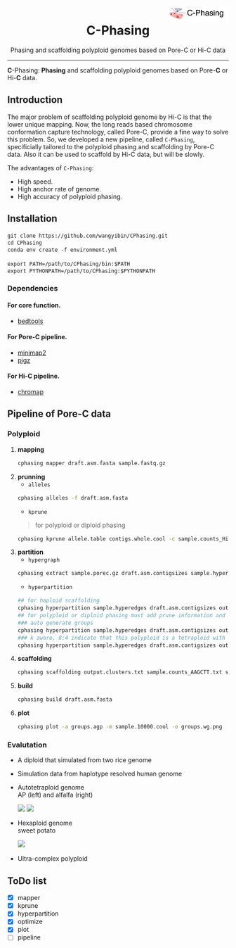 <img src="pictures/logo/C-Phasing_logo2.jpg" alt="C-Phasing logo" width="135px" align="right" />
<h1 align="center">C-Phasing</h1>
<p align="center">Phasing and scaffolding polyploid genomes based on Pore-C or Hi-C data</p>

***  

**C**-Phasing: **Phasing** and scaffolding polyploid genomes based on Pore-**C** or Hi-**C** data.
## Introduction
The major problem of scaffolding polyploid genome by Hi-C is that the lower unique mapping. Now, the long reads based chromosome conformation capture technology, called Pore-C, provide a fine way to solve this problem. So, we developed a new pipeline, called `C-Phasing`, specificially tailored to the polyploid phasing and scaffolding by Pore-C data. Also it can be used to scaffold by Hi-C data, but will be slowly. 
  
The advantages of `C-Phasing`:   
- High speed.   
- High anchor rate of genome. 
- High accuracy of polyploid phasing. 

## Installation
```
git clone https://github.com/wangyibin/CPhasing.git
cd CPhasing
conda env create -f environment.yml

export PATH=/path/to/CPhasing/bin:$PATH
export PYTHONPATH=/path/to/CPhasing:$PYTHONPATH
```
### Dependencies
#### For core function.
- [bedtools](https://bedtools.readthedocs.io/en/latest/)
#### For Pore-C pipeline.
- [minimap2](https://github.com/lh3/minimap2)
- [pigz](https://github.com/madler/pigz)
#### For Hi-C pipeline.
- [chromap](https://github.com/haowenz/chromap)


## Pipeline of Pore-C data
### Polyploid
1. **mapping**
    ```bash
    cphasing mapper draft.asm.fasta sample.fastq.gz
    ```
2. **prunning**
    - `alleles`
    ```bash
    cphasing alleles -f draft.asm.fasta
    ```
    - `kprune`
    > for polyploid or diploid phasing
    ```bash
    cphasing kprune allele.table contigs.whole.cool -c sample.counts_HindIII.txt
    ```
3. **partition**
    - `hypergraph`
    ```bash
    cphasing extract sample.porec.gz draft.asm.contigsizes sample.hyperedges
    ```
    - `hyperpartition`
    ```bash
    ## for haploid scaffolding 
    cphasing hyperpartition sample.hyperedges draft.asm.contigsizes output.clusters.txt 
    ## for polyploid or diploid phasing must add prune information and use the incremental partition mode
    ### auto generate groups
    cphasing hyperpartition sample.hyperedges draft.asm.contigsizes output.clusters.txt --prune prune.contig.list -inc
    ### k aware, 8:4 indicate that this polyploid is a tetraploid with 8 chromosome in each haplotype
    cphasing hyperpartition sample.hyperedges draft.asm.contigsizes output.clusters.txt --prune prune.contig.list -inc -k 8:4
    ```
4. **scaffolding**
    ```bash
    cphasing scaffolding output.clusters.txt sample.counts_AAGCTT.txt sample.clm -t 10
    ```
5. **build**
    ```bash
    cphasing build draft.asm.fasta
    ```
6. **plot**
    ```bash
    cphasing plot -a groups.agp -m sample.10000.cool -o groups.wg.png
    ```

### Evalutation 
- A diploid that simulated from two rice genome

- Simulation data from haplotype resolved human genome

- Autotetraploid genome  
    AP (left) and alfalfa (right)
    <p float="center">
        <img src="pictures/AP/groups.wg.png" width="250" />
        <img src="pictures/M1/groups.wg.png" width="250" />
    </p>
    

- Hexaploid genome  
    sweet potato
    <p float="center">
        <img src="pictures/SP/groups.wg.png" width="400" />
    </p>
- Ultra-complex polyploid

## ToDo list
- [x] mapper
- [x] kprune
- [x] hyperpartition
- [x] optimize
- [x] plot
- [ ] pipeline